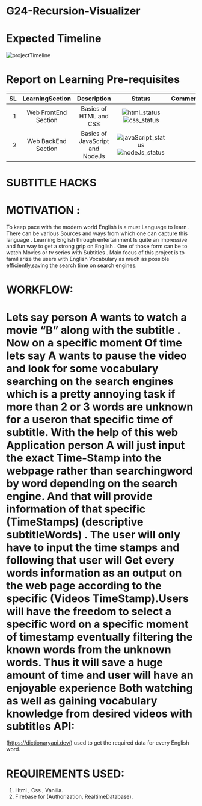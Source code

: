 # G24-Recursion-Visualizer

Expected Timeline
=================
![projectTimeline](https://user-images.githubusercontent.com/46322427/117648923-a9704600-b1b0-11eb-9c3d-b0dba6d538a4.jpg)

Report on Learning Pre-requisites
=================================
SL | LearningSection | Description | Status | Comment |
--:|:---------------:|:-----------:|:------:|:-------:|
1  | Web FrontEnd Section | Basics of HTML and CSS | ![html_status](https://img.shields.io/badge/HTML-Learned-brightgreen) ![css_status](https://img.shields.io/badge/CSS-Learned-brightgreen) | |
2  | Web BackEnd Section | Basics of JavaScript and NodeJs | ![javaScript_status](https://img.shields.io/badge/JavaScript-Learned-success) ![nodeJs_status](https://img.shields.io/badge/NodeJS-25%20May-blueviolet) |  |


SUBTITLE HACKS
==============

MOTIVATION : 
============
To keep pace with the modern world English is a must Language to learn . There can be various 
Sources and ways from which one can capture this language . Learning English through entertainment
Is quite an impressive and fun way to get a strong grip on English . One of those form can be to watch
Movies or tv series with Subtitles . Main focus  of this project is to familiarize the users with English 
Vocabulary as much as possible efficiently,saving the search time on search engines.

WORKFLOW:
=========
Lets say person A wants to watch a movie “B” along with the subtitle . Now on a specific moment
Of time lets say A wants to pause the video and look for some vocabulary searching on the search 
engines which is a pretty annoying task if more than 2 or 3 words are unknown for a useron that 
specific time of subtitle.
With the help of this web Application person A will just input the exact Time-Stamp into the webpage
rather than searchingword by word depending on the search engine.
And that will provide information of that specific (TimeStamps) (descriptive subtitleWords) . The user 
will only have to input the time stamps and following that user will
Get every words information as an output on the web page according to the specific (Videos 
TimeStamp).Users will have the freedom to select a specific word on a specific moment of timestamp eventually filtering the known words from the unknown words.
Thus it will save a huge amount of time and user will have an enjoyable experience
Both watching as well as gaining vocabulary knowledge from desired videos with subtitles
API:
===
(https://dictionaryapi.dev/) used to get the required data for every English word.  

REQUIREMENTS USED:
==================
1. Html , Css , Vanilla.
2. Firebase for (Authorization, RealtimeDatabase).